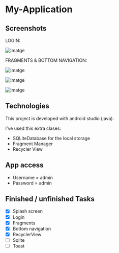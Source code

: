 # My-Application

## Screenshots
LOGIN:

![imatge](https://user-images.githubusercontent.com/48924693/140172463-4da574bc-5bc1-4b55-83a7-99b24b62e9e3.png)

FRAGMENTS & BOTTOM NAVIGATION:

![imatge](https://user-images.githubusercontent.com/48924693/140173128-ae24d004-95ed-422b-8591-f586ed824228.png)


![imatge](https://user-images.githubusercontent.com/48924693/140173206-2d1a0931-57f5-4b98-819b-5bf709d03ce4.png)


![imatge](https://user-images.githubusercontent.com/48924693/140173301-b2780117-8d4b-4346-8244-c65c97ab6d0b.png)






## Technologies
This project is developed with android studio (java).

I've used this extra clases:

* SQLiteDatabase for the local storage
* Fragment Manager
* Recycler View

## App access
* Username = admin
* Password = admin

## Finished / unfinished Tasks
- [x] Splash screen
- [x] Login
- [x] Fragments
- [x] Bottom navigation
- [x] RecyclerView
- [ ] Sqlite
- [ ] Toast
